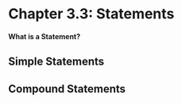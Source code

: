 # Chapter 3.3: Statements

#### What is a Statement?

## Simple Statements



## Compound Statements





